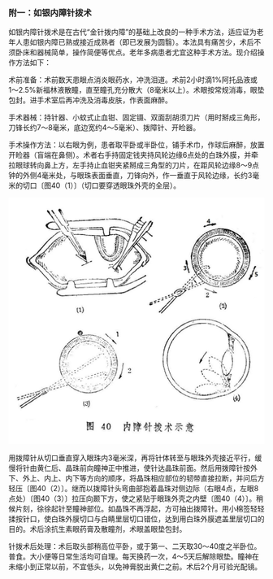 ### 附一：如银内障针拨术

如银内障针拨术是在古代“金针拨内障”的基础上改良的一种手术方法，适应证为老年人患如银内障已熟或接近成熟者（即已发展为圆翳）。本法具有痛苦少，术后不须卧床和器械简单，操作简便等优点。老年多病患者尤宜这种手术方法。现介绍操作方法如下：

术前准备：术前数天患眼点消炎眼药水，冲洗泪道。术前2小时滴1%阿托品液或1〜2.5%新福林液散瞳，直至瞳孔充分散大（8毫米以上）。术眼按常规消毒，眼垫包封。进手术室后再冲洗及消毒皮肤，作表面麻醉。

手术器械：持针器、小蚊式止血钳、固定镊、双面刮胡须刀片（用时掰成三角形，刀锋长约7〜8毫米，底边宽约4〜5毫米）、拨障针、开睑器。

手术操作方法：以右眼为例，患者取平卧或半卧位，铺手术巾，作球后麻醉，放置开睑器（盲端在鼻侧）。术者右手持固定钱夹持风轮边缘6点处的白珠外膜，并牵拉眼球转向鼻上方，左手持止血钳夹紧掰成三角型的刀片，在距风轮边缘8〜9点钟的外侧4毫米处，与眼珠表面垂直，刀锋向外，作一垂直于风轮边缘，长约3毫米的切口〔图40（1）〕（切口要穿透眼珠外壳的全层）。

![插图](./img/40.jpg)

用拨障针从切口垂直穿入眼珠内3毫米深，再将针体转至与眼珠外壳接近平行，缓慢将针由黄仁后、晶珠前向瞳神正中推进，使针达晶珠前面。然后用拨障针按外下、外上、内上、内下等方向的顺序，将晶珠相应部位的韧带直接拉断，并问后方轻压〔图40（2）〕。继而以拨障针头弯曲部抱着晶珠对侧边际（右眼4点，左眼8点处）〔图40（3）〕拉压向颞下方，使之紧贴于眼珠外壳之内壁〔图40（4）〕。稍候片刻，徐徐起针至瞳神部位。如晶珠不再浮起，方可抽出拨障针。用小棉签轻轻揉按针口，使白珠外膜切口与白睛里层切口错位，达到用白珠外膜遮盖里层切口的目的。术后涂抗生素眼药膏及散瞳剂，术眼盖眼垫包封。

针拨术后处理：术后取头部稍高位平卧，或于第一、二天取30〜40度之半卧位。普食。大小便等日常生活均可自理。每天换药一次，4〜5天后解除眼垫。瞳神在未缩小到正常以前，不宜低头，以免神膏脱出黄仁之前。术后2个月可验光配镜。
